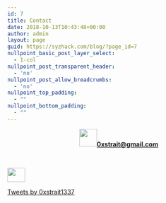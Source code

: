 ```yaml
---
id: 7
title: Contact
date: 2018-10-13T10:43:48+00:00
author: admin
layout: page
guid: https://syzhack.com/blog/?page_id=7
nullpoint_basic_post_layer_select:
  - 1-col
nullpoint_post_transparent_header:
  - 'no'
nullpoint_post_allow_breadcrumbs:
  - 'no'
nullpoint_top_padding:
  - ""
nullpoint_bottom_padding:
  - ""
---
```

<p style="text-align: center;">
  <img class="wp-image-93 aligncenter" src="https://syzhack.com/blog/wp-content/uploads/2018/12/gmail.png" alt="" width="40" height="40" /><strong><a href="mailto:0xstrait@gmail.com?Subject=" target="_top">0xstrait@gmail.com</a></strong>
</p>

&nbsp;

<img class="wp-image-92 aligncenter" src="https://syzhack.com/blog/wp-content/uploads/2018/12/Twitter_bird_logo_2012.svg_.png" alt="" width="40" height="32" /> 

<a class="twitter-timeline" data-width="1200" data-height="1000" data-dnt="true" href="https://twitter.com/0xstrait1337?ref_src=twsrc%5Etfw">Tweets by 0xstrait1337</a>

&nbsp;